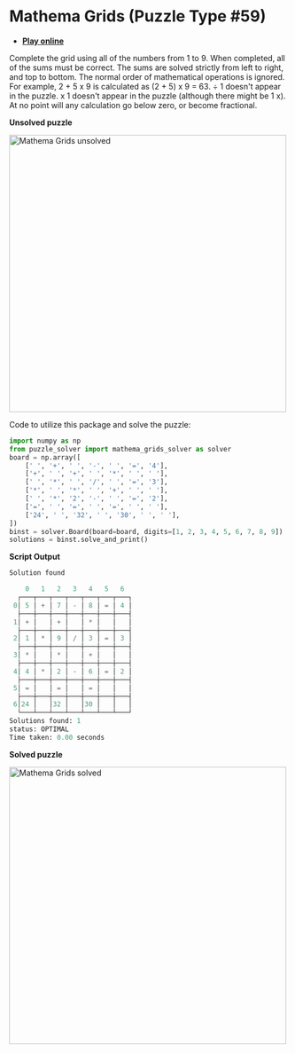 # Mathema Grids (Puzzle Type #59)

* [**Play online**](https://www.brainbashers.com/showmathemagrids.asp)

Complete the grid using all of the numbers from 1 to 9.
When completed, all of the sums must be correct.
The sums are solved strictly from left to right, and top to bottom.
The normal order of mathematical operations is ignored.
For example, 2 + 5 x 9 is calculated as (2 + 5) x 9 = 63.
÷ 1 doesn't appear in the puzzle.
x 1 doesn't appear in the puzzle (although there might be 1 x).
At no point will any calculation go below zero, or become fractional.

**Unsolved puzzle**

<img src="https://raw.githubusercontent.com/Ar-Kareem/puzzle_solver/master/images/puzzles/mathema_grids_unsolved.png" alt="Mathema Grids unsolved" width="500">

Code to utilize this package and solve the puzzle:

```python
import numpy as np
from puzzle_solver import mathema_grids_solver as solver
board = np.array([
    [' ', '+', ' ', '-', ' ', '=', '4'],
    ['+', ' ', '+', ' ', '*', ' ', ' '],
    [' ', '*', ' ', '/', ' ', '=', '3'],
    ['*', ' ', '*', ' ', '+', ' ', ' '],
    [' ', '*', '2', '-', ' ', '=', '2'],
    ['=', ' ', '=', ' ', '=', ' ', ' '],
    ['24', ' ', '32', ' ', '30', ' ', ' '],
])
binst = solver.Board(board=board, digits=[1, 2, 3, 4, 5, 6, 7, 8, 9])
solutions = binst.solve_and_print()
```

**Script Output**

```python
Solution found

    0   1   2   3   4   5   6
  ┌───┬───┬───┬───┬───┬───┬───┐
 0│ 5 │ + │ 7 │ - │ 8 │ = │ 4 │
  ├───┼───┼───┼───┼───┼───┼───┤
 1│ + │   │ + │   │ * │   │   │
  ├───┼───┼───┼───┼───┼───┼───┤
 2│ 1 │ * │ 9 │ / │ 3 │ = │ 3 │
  ├───┼───┼───┼───┼───┼───┼───┤
 3│ * │   │ * │   │ + │   │   │
  ├───┼───┼───┼───┼───┼───┼───┤
 4│ 4 │ * │ 2 │ - │ 6 │ = │ 2 │
  ├───┼───┼───┼───┼───┼───┼───┤
 5│ = │   │ = │   │ = │   │   │
  ├───┼───┼───┼───┼───┼───┼───┤
 6│24 │   │32 │   │30 │   │   │
  └───┴───┴───┴───┴───┴───┴───┘
Solutions found: 1
status: OPTIMAL
Time taken: 0.00 seconds
```

**Solved puzzle**

<img src="https://raw.githubusercontent.com/Ar-Kareem/puzzle_solver/master/images/puzzles/mathema_grids_solved.png" alt="Mathema Grids solved" width="500">
